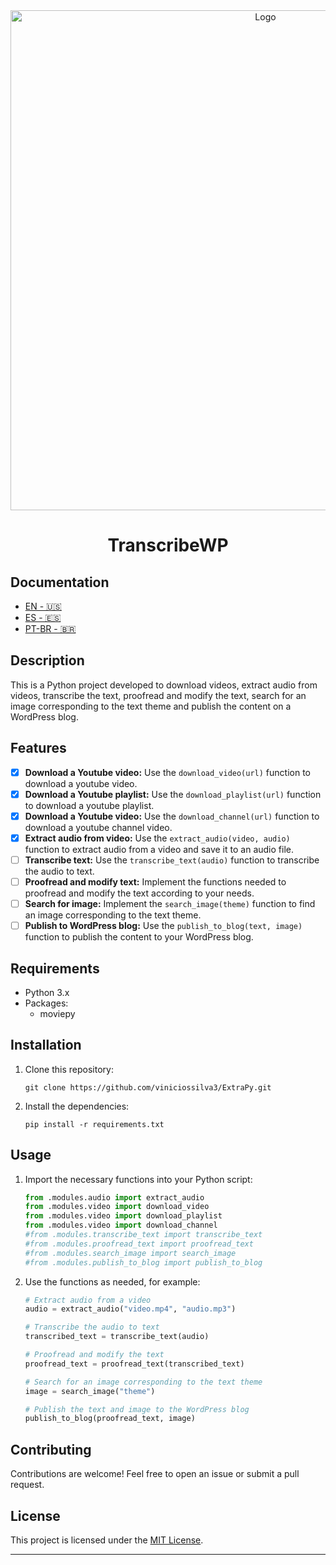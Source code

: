 <div align="center">
<img  alt="Logo" src="https://github.com/viniciossilva3/TranscribeWP/assets/56976328/508b2d89-cfd4-4a27-878a-0b4911b0bde2" width="800">

</div>

<h1 align="center">TranscribeWP</h1>

## Documentation

- [EN - 🇺🇸](/docs/readme/README-EN.md)
- [ES - 🇪🇸](/docs/readme/README-ES.md)
- [PT-BR - 🇧🇷](/docs/readme/README-PT-BR.md)

## Description

This is a Python project developed to download videos, extract audio from videos, transcribe the text, proofread and modify the text, search for an image corresponding to the text theme and publish the content on a WordPress blog.

## Features

- [x] **Download a Youtube video:** Use the `download_video(url)` function to download a youtube video.
- [x] **Download a Youtube playlist:** Use the `download_playlist(url)` function to download a youtube playlist.
- [x] **Download a Youtube video:** Use the `download_channel(url)` function to download a youtube channel video.
- [x] **Extract audio from video:** Use the `extract_audio(video, audio)` function to extract audio from a video and save it to an audio file.
- [ ] **Transcribe text:** Use the `transcribe_text(audio)` function to transcribe the audio to text.
- [ ] **Proofread and modify text:** Implement the functions needed to proofread and modify the text according to your needs.
- [ ] **Search for image:** Implement the `search_image(theme)` function to find an image corresponding to the text theme.
- [ ] **Publish to WordPress blog:** Use the `publish_to_blog(text, image)` function to publish the content to your WordPress blog.

## Requirements

- Python 3.x
- Packages:
  - moviepy

## Installation

1. Clone this repository:
   ```
   git clone https://github.com/viniciossilva3/ExtraPy.git
   ```
2. Install the dependencies:
   ```
   pip install -r requirements.txt
   ```

## Usage

1. Import the necessary functions into your Python script:

   ```python
   from .modules.audio import extract_audio
   from .modules.video import download_video
   from .modules.video import download_playlist
   from .modules.video import download_channel
   #from .modules.transcribe_text import transcribe_text
   #from .modules.proofread_text import proofread_text
   #from .modules.search_image import search_image
   #from .modules.publish_to_blog import publish_to_blog
   ```

2. Use the functions as needed, for example:

   ```python
   # Extract audio from a video
   audio = extract_audio("video.mp4", "audio.mp3")

   # Transcribe the audio to text
   transcribed_text = transcribe_text(audio)

   # Proofread and modify the text
   proofread_text = proofread_text(transcribed_text)

   # Search for an image corresponding to the text theme
   image = search_image("theme")

   # Publish the text and image to the WordPress blog
   publish_to_blog(proofread_text, image)
   ```

## Contributing

Contributions are welcome! Feel free to open an issue or submit a pull request.

## License

This project is licensed under the [MIT License](LICENSE).

---
